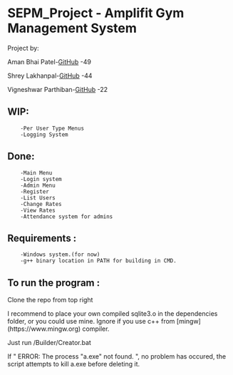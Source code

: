 # SEPM_Project - Amplifit Gym Management System
Project by:

Aman Bhai Patel-[GitHub](https://www.github.com/amanbp)           -49

Shrey Lakhanpal-[GitHub](https://www.github.com/shreylakhanpal4)  -44

Vigneshwar Parthiban-[GitHub](https://www.github.com/VigneshwarP) -22

## WIP:
```	
	-Per User Type Menus
	-Logging System
```

## Done:
```
	-Main Menu
	-Login system
	-Admin Menu
	-Register
	-List Users
	-Change Rates
	-View Rates
	-Attendance system for admins
```

## Requirements :
```
	-Windows system.(for now)
	-g++ binary location in PATH for building in CMD.

```

## To run the program :
<p>
Clone the repo from top right
</p>
<p>
I recommend to place your own compiled sqlite3.o in the dependencies folder, or you could use mine. Ignore if you use c++ from [mingw](https://www.mingw.org) compiler.
</p>
<p>
Just run /Builder/Creator.bat
</p>
<p>
If " ERROR: The process "a.exe" not found. ", no problem has occured, the script attempts to kill a.exe before deleting it.
</p>
